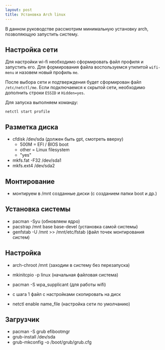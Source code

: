 ```yaml
---
layout: post
title: Установка Arch linux
---
```


В данном руководстве рассмотрим минимальную установку arch, позволяющую запустить систему.

## Настройка сети

Для настройки wi-fi необходимо сформировать файл профиля и запустить его. Для формирования файла воспользуемся утилитой `wifi-menu` и назовем новый профиль `me`.

После выбора сети и подтверждения будет сформирован файл `/etc/netctl/me`. Если подключаемся к скрытой сети, необходимо дополнить строки `ESSID` и `Hidden=yes`.

Для запуска выполняем команду:

```
netctl start profile
```

## Разметка диска
  - cfdisk /dev/sda                                         (должен быть gpt, смотреть вверху)
    - 500M  = EFI / BIOS boot
    - other = Linux filesystem
    - "yes"
  - mkfs.fat -F32 /dev/sda1
  - mkfs.ext4 /dev/sda2

## Mонтирование
  - монтируем в /mnt созданные диски                        (с созданием папки boot и др.)

## Установка системы
  - pacman -Syu                                             (обновляем ядро)
  - pacstrap /mnt base base-devel                           (установка самой системы)
  - genfstab -U /mnt >> /mnt/etc/fstab                      (файл точек монтирования систем)

## Настройка
  - arch-chroot /mnt                                        (заходим в систему без перезапуска)
  - mkinitcpio -p linux                                     (начальная файловая система)

  - pacman -S wpa_supplicant                                (для работы wifi)
  - с шага 1 файл с настройками скопировать на диск
  - netctl enable name_file                                 (настройка сети по умолчанию)

## Загрузчик
  - pacman -S grub efibootmgr
  - grub-install /dev/sda
  - grub-mkconfig -o /boot/grub/grub.cfg
